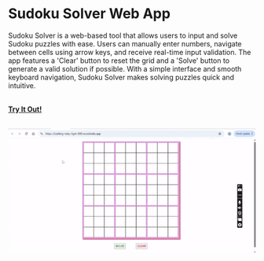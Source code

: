 # Sudoku Solver Web App

<p>Sudoku Solver is a web-based tool that allows users to input and solve Sudoku puzzles with ease. Users can manually enter numbers, navigate between cells using arrow keys, and receive real-time input validation. The app features a 'Clear' button to reset the grid and a 'Solve' button to generate a valid solution if possible. With a simple interface and smooth keyboard navigation, Sudoku Solver makes solving puzzles quick and intuitive.</p><br>
<a href="https://barking-ruby-tiger-659.vscodeedu.app/"><b>Try It Out!</b></a><br><br>

![](https://github.com/agrikatheprogrammer/SudokuSolver/blob/main/sudoku.gif?raw=true)
